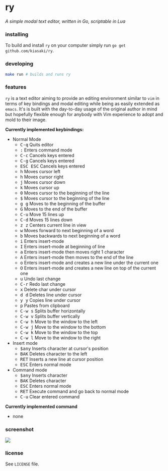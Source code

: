 # ry

_A simple modal text editor, written in Go, scriptable in Lua_

### installing

To build and install `ry` on your computer simply run
`go get github.com/kiasaki/ry`.

### developing

```bash
make run # builds and runs ry
```

### features

`ry` is a text editor aiming to provide an editing environment similar to `vim`
in terms of key bindings and modal editing while being as easily extended
as `emacs`. It's is built with the day-to-day usage of the original author in
mind but hopefully flexible enough for anybody with Vim experience to adopt and
mold to their image.

**Currently implemented keybindings:**

- Normal Mode
  - <kbd>C-q</kbd> Quits editor
  - <kbd>:</kbd> Enters command mode
  - <kbd>C-c</kbd> Cancels keys entered
  - <kbd>C-g</kbd> Cancels keys entered
  - <kbd>ESC ESC</kbd> Cancels keys entered
  - <kbd>h</kbd> Moves cursor left
  - <kbd>h</kbd> Moves cursor right
  - <kbd>j</kbd> Moves cursor down
  - <kbd>k</kbd> Moves cursor up
  - <kbd>0</kbd> Moves cursor to the beginning of the line
  - <kbd>$</kbd> Moves cursor to the beginning of the line
  - <kbd>g g</kbd> Moves to the beginning of the buffer
  - <kbd>G</kbd> Moves to the end of the buffer
  - <kbd>C-u</kbd> Move 15 lines up
  - <kbd>C-d</kbd> Moves 15 lines down
  - <kbd>z z</kbd> Centers current line in view
  - <kbd>w</kbd> Moves forward to next beginning of a word
  - <kbd>b</kbd> Moves backwards to next beginning of a word
  - <kbd>i</kbd> Enters insert-mode
  - <kbd>I</kbd> Enters insert-mode at beginning of line
  - <kbd>a</kbd> Enters insert-mode then moves right 1 character
  - <kbd>A</kbd> Enters insert-mode then moves to the end of the line
  - <kbd>o</kbd> Enters insert-mode and creates a new line under the current one
  - <kbd>O</kbd> Enters insert-mode and creates a new line on top of the current one
  - <kbd>u</kbd> Undo last change
  - <kbd>C-r</kbd> Redo last change
  - <kbd>x</kbd> Delete char under cursor
  - <kbd>d d</kbd> Deletes line under cursor
  - <kbd>y y</kbd> Copies line under cursor
  - <kbd>p</kbd> Pastes from clipboard
  - <kbd>C-w s</kbd> Splits buffer horizontally
  - <kbd>C-w v</kbd> Splits buffer vertically
  - <kbd>C-w h</kbd> Move to the window to the left
  - <kbd>C-w j</kbd> Move to the window to the bottom
  - <kbd>C-w k</kbd> Move to the window to the top
  - <kbd>C-w l</kbd> Move to the window to the right
- Insert mode
  - <kbd>$any</kbd> Inserts character at cursor's position
  - <kbd>BAK</kbd> Deletes character to the left
  - <kbd>RET</kbd> Inserts a new line at cursor position
  - <kbd>ESC</kbd> Enters normal mode
- Command mode
  - <kbd>$any</kbd> Inserts character
  - <kbd>BAK</kbd> Deletes character
  - <kbd>ESC</kbd> Enters normal mode
  - <kbd>RET</kbd> Execute command and go back to normal mode
  - <kbd>C-u</kbd> Clear entered command

**Currently implemented command**

- none

### screenshot

![](https://raw.githubusercontent.com/kiasaki/ry/master/screenshot.png)

### license

See `LICENSE` file.

